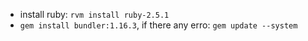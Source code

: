 - install ruby: `rvm install ruby-2.5.1`
- `gem install bundler:1.16.3`, if there any erro: `gem update --system`
